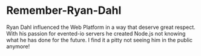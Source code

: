 # Remember-Ryan-Dahl
Ryan Dahl influenced the Web Platform in a way that deserve great respect. With his passion for evented-io servers he created Node.js not knowing what he has done for the future. I find it a pitty not seeing him in the public anymore!
